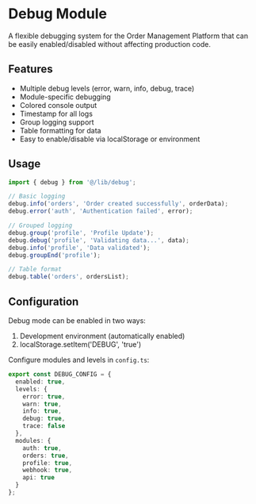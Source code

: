 # Debug Module

A flexible debugging system for the Order Management Platform that can be easily enabled/disabled without affecting production code.

## Features

- Multiple debug levels (error, warn, info, debug, trace)
- Module-specific debugging
- Colored console output
- Timestamp for all logs
- Group logging support
- Table formatting for data
- Easy to enable/disable via localStorage or environment

## Usage

```typescript
import { debug } from '@/lib/debug';

// Basic logging
debug.info('orders', 'Order created successfully', orderData);
debug.error('auth', 'Authentication failed', error);

// Grouped logging
debug.group('profile', 'Profile Update');
debug.debug('profile', 'Validating data...', data);
debug.info('profile', 'Data validated');
debug.groupEnd('profile');

// Table format
debug.table('orders', ordersList);
```

## Configuration

Debug mode can be enabled in two ways:
1. Development environment (automatically enabled)
2. localStorage.setItem('DEBUG', 'true')

Configure modules and levels in `config.ts`:
```typescript
export const DEBUG_CONFIG = {
  enabled: true,
  levels: {
    error: true,
    warn: true,
    info: true,
    debug: true,
    trace: false
  },
  modules: {
    auth: true,
    orders: true,
    profile: true,
    webhook: true,
    api: true
  }
};
```